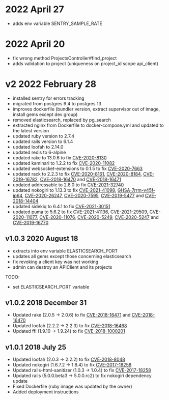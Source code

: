 # 2022 April 27 

- adds env variable SENTRY_SAMPLE_RATE

# 2022 April 20

- fix wrong method ProjectsController#find_project
- adds validation to project (uniqueness on project_id scope api_client)

# v2 2022 February 28

- installed sentry for errors tracking
- migrated from postgres 9.4 to postgres 13
- improves dockerfile (bundler version, extract supervisor out of image, install gems except dev group)
- removed elasticsearch, replaced by pg_search
- extracted nginx from Dockerfile to docker-compose.yml and updated to the latest version
- updated ruby version to 2.7.4
- updated rails version to 6.1.4
- updated loofah to 2.14.0
- updated redis to 6-alpine
- updated rake to 13.0.6 to fix [CVE-2020-8130](https://nvd.nist.gov/vuln/detail/CVE-2020-8130)
- updated kaminari to 1.2.2 to fix [CVE-2020-11082](https://nvd.nist.gov/vuln/detail/CVE-2020-11082)
- updated websocket-extensions to 0.1.5 to fix [CVE-2020-7663](https://nvd.nist.gov/vuln/detail/CVE-2020-7663)
- updated rack to 2.2.3 to fix [CVE-2020-8161](https://nvd.nist.gov/vuln/detail/CVE-2020-8161), [CVE-2020-8184](https://nvd.nist.gov/vuln/detail/CVE-2020-8184), [CVE-2019-16782](https://nvd.nist.gov/vuln/detail/CVE-2019-16782), [CVE-2018-16470](https://nvd.nist.gov/vuln/detail/CVE-2018-16470) and [CVE-2018-16471](https://nvd.nist.gov/vuln/detail/CVE-2018-16471)
- updated addressable to 2.8.0 to fix [CVE-2021-32740](https://nvd.nist.gov/vuln/detail/CVE-2021-32740)
- updated nokogiri to 1.13.3 to fix [CVE-2021-41098](https://nvd.nist.gov/vuln/detail/CVE-2021-41098), [GHSA-7rrm-v45f-jp64](https://github.com/advisories/GHSA-7rrm-v45f-jp64), [CVE-2020-26247](https://nvd.nist.gov/vuln/detail/CVE-2020-26247), [CVE-2020-7595](https://nvd.nist.gov/vuln/detail/CVE-2020-7595), [CVE-2019-5477](https://nvd.nist.gov/vuln/detail/CVE-2019-5477) and [CVE-2018-14404](https://nvd.nist.gov/vuln/detail/CVE-2018-14404)
- updated sidekiq to 6.4.1 to fix [CVE-2021-30151](https://nvd.nist.gov/vuln/detail/CVE-2021-30151)
- updated puma to 5.6.2 to fix [CVE-2021-41136](https://nvd.nist.gov/vuln/detail/CVE-2021-41136), [CVE-2021-29509](https://nvd.nist.gov/vuln/detail/CVE-2021-29509), [CVE-2020-11077](https://nvd.nist.gov/vuln/detail/CVE-2020-11077), [CVE-2020-11076](https://nvd.nist.gov/vuln/detail/CVE-2020-11076), [CVE-2020-5249](https://nvd.nist.gov/vuln/detail/CVE-2020-5249), [CVE-2020-5247](https://nvd.nist.gov/vuln/detail/CVE-2020-5247) and [CVE-2019-16770](https://nvd.nist.gov/vuln/detail/CVE-2019-16770)

## v1.0.3 2020 August 18

- extracts into env variable ELASTICSEARCH_PORT
- updates all gems except those concerning elasticsearch
- fix revoking a client key was not working
- admin can destroy an APIClient and its projects

TODO:
- set ELASTICSEARCH_PORT variable

## v1.0.2 2018 December 31

- Updated rake (2.0.5 -> 2.0.6) to fix [CVE-2018-16471](https://nvd.nist.gov/vuln/detail/CVE-2018-16471) and [CVE-2018-16470](https://nvd.nist.gov/vuln/detail/CVE-2018-16470)
- Updated loofah (2.2.2 -> 2.2.3) to fix [CVE-2018-16468](https://github.com/flavorjones/loofah/issues/154)
- Updated ffi (1.9.10 -> 1.9.24) to fix [CVE-2018-1000201](https://nvd.nist.gov/vuln/detail/CVE-2018-1000201)

## v1.0.1 2018 July 25

- Updated loofah (2.0.3 -> 2.2.2) to fix [CVE-2018-8048](https://github.com/flavorjones/loofah/issues/144)
- Updated nokogiri (1.6.7.2 -> 1.8.4) to fix [CVE-2017-18258](https://nvd.nist.gov/vuln/detail/CVE-2017-18258)
- Updated rails-html-sanitizer (1.0.3 -> 1.0.4) to fix [CVE-2017-18258](https://nvd.nist.gov/vuln/detail/CVE-2017-18258)
- Updated rails (5.0.0.beta3 -> 5.0.0.rc2) to fix nokogiri dependency update
- Fixed Dockerfile (ruby image was updated by the owner)
- Added deployment instructions 
